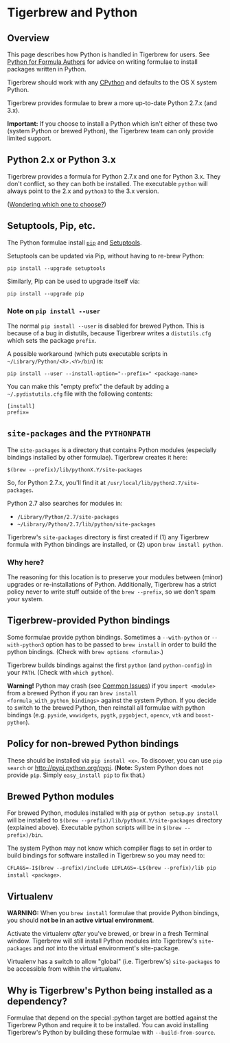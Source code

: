 # Tigerbrew and Python
## Overview

This page describes how Python is handled in Tigerbrew for users. See [Python for Formula Authors](Python-for-Formula-Authors.md) for advice on writing formulae to install packages written in Python.

Tigerbrew should work with any [CPython](http://stackoverflow.com/questions/2324208/is-there-any-difference-between-cpython-and-python) and defaults to the OS X system Python.

Tigerbrew provides formulae to brew a more up-to-date Python 2.7.x (and 3.x).

**Important:** If you choose to install a Python which isn't either of these two (system Python or brewed Python), the Tigerbrew team can only provide limited support.


## Python 2.x or Python 3.x

Tigerbrew provides a formula for Python 2.7.x and one for Python 3.x. They don't conflict, so they can both be installed. The executable `python` will always point to the 2.x and `python3` to the 3.x version.

([Wondering which one to choose?](http://wiki.python.org/moin/Python2orPython3))


## Setuptools, Pip, etc.

The Python formulae install [`pip`](http://www.pip-installer.org) and [Setuptools](https://pypi.python.org/pypi/setuptools).

Setuptools can be updated via Pip, without having to re-brew Python:

    pip install --upgrade setuptools

Similarly, Pip can be used to upgrade itself via:

    pip install --upgrade pip

### Note on `pip install --user`

The normal `pip install --user` is disabled for brewed Python. This is because of a bug in distutils, because Tigerbrew writes a `distutils.cfg` which sets the package `prefix`.

A possible workaround (which puts executable scripts in `~/Library/Python/<X>.<Y>/bin`) is:

    pip install --user --install-option="--prefix=" <package-name>

You can make this "empty prefix" the default by adding a `~/.pydistutils.cfg` file with the following contents:

    [install]
    prefix=

## `site-packages` and the `PYTHONPATH`

The `site-packages` is a directory that contains Python modules (especially bindings installed by other formulae). Tigerbrew creates it here:

    $(brew --prefix)/lib/pythonX.Y/site-packages

So, for Python 2.7.x, you'll find it at `/usr/local/lib/python2.7/site-packages`.

Python 2.7 also searches for modules in:

  - `/Library/Python/2.7/site-packages`
  - `~/Library/Python/2.7/lib/python/site-packages`

Tigerbrew's `site-packages` directory is first created if (1) any Tigerbrew formula with Python bindings are installed, or (2) upon `brew install python`.

### Why here?

The reasoning for this location is to preserve your modules between (minor) upgrades or re-installations of Python. Additionally, Tigerbrew has a strict policy never to write stuff outside of the `brew --prefix`, so we don't spam your system.

## Tigerbrew-provided Python bindings

Some formulae provide python bindings. Sometimes a `--with-python` or `--with-python3` option has to be passed to `brew install` in order to build the python bindings. (Check with `brew options <formula>`.)

Tigerbrew builds bindings against the first `python` (and `python-config`) in your `PATH`. (Check with `which python`).

**Warning!** Python may crash (see [Common Issues](Common-Issues.md)) if you `import <module>` from a brewed Python if you ran `brew install <formula_with_python_bindings>` against the system Python. If you decide to switch to the brewed Python, then reinstall all formulae with python bindings (e.g. `pyside`, `wxwidgets`, `pygtk`, `pygobject`, `opencv`, `vtk` and `boost-python`).

## Policy for non-brewed Python bindings

These should be installed via `pip install <x>`. To discover, you can use `pip search` or <http://pypi.python.org/pypi>. (**Note:** System Python does not provide `pip`. Simply `easy_install pip` to fix that.)


## Brewed Python modules

For brewed Python, modules installed with `pip` or `python setup.py install` will be installed to `$(brew --prefix)/lib/pythonX.Y/site-packages` directory (explained above). Executable python scripts will be in `$(brew --prefix)/bin`.

The system Python may not know which compiler flags to set in order to build bindings for software installed in Tigerbrew so you may need to:

`CFLAGS=-I$(brew --prefix)/include LDFLAGS=-L$(brew --prefix)/lib pip install <package>`.


## Virtualenv

**WARNING:** When you `brew install` formulae that provide Python bindings, you should **not be in an active virtual environment**.

Activate the virtualenv *after* you've brewed, or brew in a fresh Terminal window.
Tigerbrew will still install Python modules into Tigerbrew's `site-packages` and *not* into the virtual environment's site-package.

Virtualenv has a switch to allow "global" (i.e. Tigerbrew's) `site-packages` to be accessible from within the virtualenv.

## Why is Tigerbrew's Python being installed as a dependency?

Formulae that depend on the special :python target are bottled against the Tigerbrew Python and require it to be installed. You can avoid installing Tigerbrew's Python by building these formulae with `--build-from-source`.
